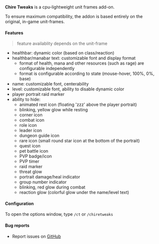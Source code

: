**Chire Tweaks** is a cpu-lightweight unit frames add-on.

To ensure maximum compatibility, the addon is based entirely on the original, in-game unit-frames.

#### Features

> feature availablity depends on the unit-frame

- healthbar: dynamic color (based on class/reaction)
- healthbar/manabar text: customizable font and display format
	- format of health, mana and other resources (such as rage) are configurable independently
	- format is configurable according to state (mouse-hover, 100%, 0%, base)
- name: customizable font, centerability
- level: customizable font, ability to disable dynamic color
- player portrait raid marker
- ability to hide:
  - animated rest icon (floating 'zzz' above the player portrait)
  - blinking, yellow glow while resting
  - corner icon
  - combat icon
  - role icon
  - leader icon
  - dungeon guide icon
  - rare icon (small round star icon at the bottom of the portrait)
  - quest icon
  - pet battle icon
  - PVP badge/icon
  - PVP timer
  - raid marker
  - threat glow
  - portrait damage/heal indicator
  - group number indicator
  - blinking, red glow during combat
  - reaction glow (colorful glow under the name/level text)

#### Configuration

To open the options window, type `/ct` or `/chiretweaks`

#### Bug reports

* Report issues on [GitHub](https://github.com/bbeny123/ChireTweaks)
